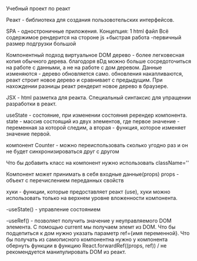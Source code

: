 Учебный проект по реакт

Реакт - библиотека для создания пользовотельских интерфейсов.

SPA - одностроничные приложения.
Концепция:
1 html файл
Всё содержимое рендерится на стороне js
+быстрая работа
-первичный размер подгрузки большой

Компонентный подход
виртуальное DOM дерево - 
 более легковесная копия обычного дерева.
 благодоря вDд можно больше сосредоточиться на работе с данными, а не на работе с дом деревом. Данные изменяются - дерево обновляется само. обновления накапливаются, реакт строит новое дерево и сравнивает с предыдущим. При нахождении разницы реакт рендерит новое дерево в браузере.


JSX - html разметка для реакта. Специальный синтаксис для упращении разработки в реакт.


useState - состояние, при изменении состояния ререндер компонента.
state - массив состоящий из двух элементов, где первое значение - переменная за которой следим, а вторая - функция, которое изменяет значение первой.

компонент Counter - можно переиспользовать сколько угодно раз и он не будет синхронизироваться друг с другом

Что бы добавить класс на компонент нужно использовать className=''

Компонент может принимать в себя входные данные(props)
props - объект с перечислением переданных свойств

хуки - функции, которые предоставляет реакт (use),  хуки можно использовать только на верхнем уровне вложенности компонента. 

-useState() - управление состоянием


-useRef() - позволяет получить значение у неуправляемого DOM элемента. С помощью current мы получаем элемт из DOM. Что бы подцепиться к дом нужно указать параметр ref={имя переменной}. Что бы получать из самописного компонентна нужно у компонента обернуть функции в функцию React.forwardRef((props, ref))
/ не рекомендуется манипулировать DOM из реакт.